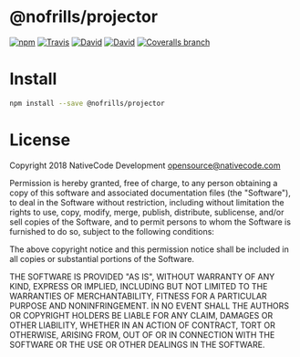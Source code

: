 # @nofrills/projector

[![npm](https://img.shields.io/npm/v/@nofrills/projector.svg?style=flat-square)](https://www.npmjs.com/package/@nofrills/projector)
[![Travis](https://img.shields.io/travis/nativecode-dev/nofrills-projector.svg?style=flat-square&label=travis)](https://travis-ci.org/nativecode-dev/nofrills-projector)
[![David](https://img.shields.io/david/nativecode-dev/nofrills-projector.svg?style=flat-square&label=deps)](https://www.npmjs.com/package/@nofrills/projector)
[![David](https://img.shields.io/david/dev/nativecode-dev/nofrills-projector.svg?style=flat-square&label=devdeps)](https://www.npmjs.com/package/@nofrills/projector)
[![Coveralls branch](https://img.shields.io/coveralls/nativecode-dev/nofrills-projector/master.svg?style=flat-square)](https://coveralls.io/r/nativecode-dev/nofrills-projector?branch=master)

# Install

```bash
npm install --save @nofrills/projector
```

# License
Copyright 2018 NativeCode Development <opensource@nativecode.com>

Permission is hereby granted, free of charge, to any person obtaining a copy of this software and associated
documentation files (the "Software"), to deal in the Software without restriction, including without
limitation the rights to use, copy, modify, merge, publish, distribute, sublicense, and/or sell copies of the
Software, and to permit persons to whom the Software is furnished to do so, subject to the following
conditions:

The above copyright notice and this permission notice shall be included in all copies or substantial portions
of the Software.

THE SOFTWARE IS PROVIDED "AS IS", WITHOUT WARRANTY OF ANY KIND, EXPRESS OR IMPLIED, INCLUDING BUT NOT LIMITED
TO THE WARRANTIES OF MERCHANTABILITY, FITNESS FOR A PARTICULAR PURPOSE AND NONINFRINGEMENT. IN NO EVENT SHALL
THE AUTHORS OR COPYRIGHT HOLDERS BE LIABLE FOR ANY CLAIM, DAMAGES OR OTHER LIABILITY, WHETHER IN AN ACTION OF
CONTRACT, TORT OR OTHERWISE, ARISING FROM, OUT OF OR IN CONNECTION WITH THE SOFTWARE OR THE USE OR OTHER
DEALINGS IN THE SOFTWARE.
